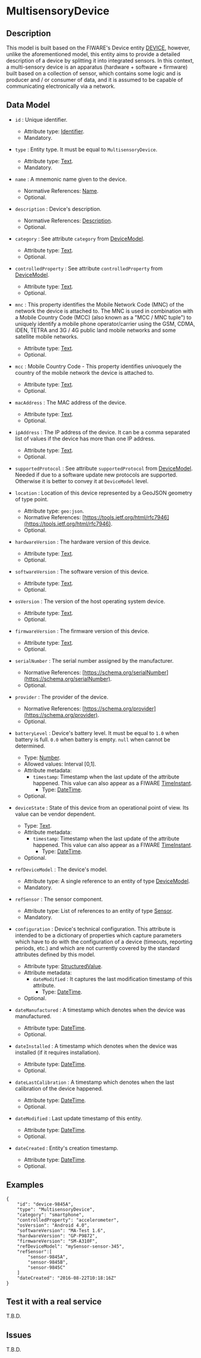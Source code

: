# MultisensoryDevice 

## Description

This model is built based on the FIWARE's Device entity [DEVICE](../../../Device), however, unlike the aforementioned model, this entity aims to provide a detailed description of a device by splitting it into integrated sensors. In this context, a multi-sensory device is an apparatus (hardware + software + firmware) built based on a collection of sensor, which contains some logic and is producer and / or consumer of data, and it is assumed to be capable of communicating electronically via a network.


## Data Model

+ `id` : Unique identifier. 
    + Attribute type: [Identifier](https://fiware.github.io/dataModels/common-schema.json#/definitions/EntityIdentifierType).
    + Mandatory.

+ `type` : Entity type. It must be equal to `MultisensoryDevice`.
    + Attribute type: [Text](https://schema.org/Text).
    + Mandatory.

+ `name` : A mnemonic name given to the device.
    + Normative References: [Name](https://schema.org/name).
    + Optional.

+ `description` : Device's description.
    + Normative References: [Description](https://schema.org/description).
    + Optional.

+ `category` : See attribute `category` from [DeviceModel](../../../Device/DeviceModel/doc/spec.md). 
    + Attribute type: [Text](https://schema.org/Text).
    + Optional.

+ `controlledProperty` : See attribute `controlledProperty` from [DeviceModel](../../../Device/DeviceModel/doc/spec.md). 
    + Attribute type: [Text](https://schema.org/Text).
    + Optional.

+ `mnc` : This property identifies the Mobile Network Code (MNC) of the network the device is attached to.
The MNC is used in combination with a Mobile Country Code (MCC) (also known as a "MCC / MNC tuple") to uniquely identify a mobile phone operator/carrier using the GSM, CDMA, iDEN, TETRA and 3G / 4G public land mobile networks and some satellite mobile networks.
    + Attribute type: [Text](https://schema.org/Text).
    + Optional.

+ `mcc` : Mobile Country Code - This property identifies univoquely the country of the mobile network the device is attached to.
    + Attribute type: [Text](https://schema.org/Text).
    + Optional.
    
+ `macAddress` : The MAC address of the device.
    + Attribute type: [Text](https://schema.org/Text).
    + Optional.
    
+ `ipAddress` : The IP address of the device. It can be a comma separated list of values if the device has more than one IP address. 
    + Attribute type: [Text](https://schema.org/Text).
    + Optional.

+ `supportedProtocol` : See attribute `supportedProtocol` from [DeviceModel](../../../Device/DeviceModel/doc/spec.md). Needed if due to a software update new protocols are supported. Otherwise it is better to convey it at `DeviceModel` level.
    
+ `location` : Location of this device represented by a GeoJSON geometry of type point. 
    + Attribute type: `geo:json`.
    + Normative References: [https://tools.ietf.org/html/rfc7946](https://tools.ietf.org/html/rfc7946).
    + Optional.

+ `hardwareVersion` : The hardware version of this device.
    + Attribute type: [Text](https://schema.org/Text).
    + Optional.

+ `softwareVersion` : The software version of this device.
    + Attribute type: [Text](https://schema.org/Text).
    + Optional.

+ `osVersion` : The version of the host operating system device.
    + Attribute type: [Text](https://schema.org/Text).
    + Optional.

+ `firmwareVersion` : The firmware version of this device.
    + Attribute type: [Text](https://schema.org/Text).
    + Optional.
    
+ `serialNumber` : The serial number assigned by the manufacturer.
    + Normative References: [https://schema.org/serialNumber](https://schema.org/serialNumber).
    + Optional.
    
+ `provider` : The provider of the device.
    + Normative References: [https://schema.org/provider](https://schema.org/provider).
    + Optional.

+ `batteryLevel` : Device's battery level. It must be equal to `1.0` when battery is full. `0.0` when battery ìs empty.
`null` when cannot be determined. 
    + Type: [Number](https://schema.org/Number).
    + Allowed values: Interval [0,1].
    + Attribute metadata:
        + `timestamp`: Timestamp when the last update of the attribute happened.
        This value can also appear as a FIWARE [TimeInstant](https://github.com/telefonicaid/iotagent-node-lib#TimeInstant).
            + Type: [DateTime](http://schema.org/DateTime).
    + Optional.
    
+ `deviceState` : State of this device from an operational point of view. Its value can be vendor dependent.  
    + Type: [Text](https://schema.org/Text).
    + Attribute metadata:
        + `timestamp`: Timestamp when the last update of the attribute happened.
        This value can also appear as a FIWARE [TimeInstant](https://github.com/telefonicaid/iotagent-node-lib#TimeInstant).
            + Type: [DateTime](http://schema.org/DateTime).
    + Optional.

+ `refDeviceModel` : The device's model.
    + Attribute type: A single reference to an entity of type [DeviceModel](../../DeviceModel/doc/spec.md).
    + Mandatory.

+ `refSensor` : The sensor component.
    + Attribute type: List of references to an entity of type [Sensor](../../SensorModel/doc/spec.md).
    + Mandatory.

+ `configuration` : Device's technical configuration. This attribute is intended to be a dictionary of properties which capture parameters which have to do with the configuration of a device (timeouts, reporting periods, etc.) and which are not currently covered by the standard attributes defined by this model. 
    + Attribute type: [StructuredValue](https://schema.org/StructuredValue).
    + Attribute metadata:
        + `dateModified` :  It captures the last modification timestamp of this attribute.
            + Type: [DateTime](https://schema.org/DateTime).
    + Optional.

+ `dateManufactured` : A timestamp which denotes when the device was manufactured.
    + Attribute type: [DateTime](https://schema.org/DateTime).
    + Optional.

+ `dateInstalled` : A timestamp which denotes when the device was installed (if it requires installation).
    + Attribute type: [DateTime](https://schema.org/DateTime).
    + Optional.

+ `dateLastCalibration` : A timestamp which denotes when the last calibration of the device happened.
    + Attribute type: [DateTime](https://schema.org/DateTime).
    + Optional.

+ `dateModified` : Last update timestamp of this entity.
    + Attribute type: [DateTime](https://schema.org/DateTime).
    + Optional.

+ `dateCreated` : Entity's creation timestamp.
    + Attribute type: [DateTime](https://schema.org/DateTime).
    + Optional.

## Examples

```
{
    "id": "device-9845A",
    "type": "MultisensoryDevice",
    "category": "smartphone",
    "controlledProperty": "accelerometer",
    "osVersion": "Android 4.0",
    "softwareVersion": "MA-Test 1.6",
    "hardwareVersion": "GP-P9872",
    "firmwareVersion": "SM-A310F",
    "refDeviceModel": "mySensor-sensor-345",
    "refSensor":[
        "sensor-9845A",
        "sensor-9845B",
        "sensor-9845C"
    ]
    "dateCreated": "2016-08-22T10:18:16Z"
}
```

## Test it with a real service

T.B.D.

## Issues

T.B.D.
